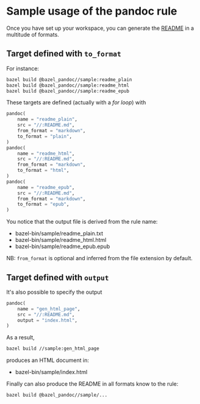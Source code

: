 # Sample usage of the pandoc rule

Once you have set up your workspace,
you can generate the [README](../README.md) in a multitude of formats.


## Target defined with `to_format`

For instance:

```sh
bazel build @bazel_pandoc//sample:readme_plain
bazel build @bazel_pandoc//sample:readme_html
bazel build @bazel_pandoc//sample:readme_epub
```

These targets are defined (actually with a _for loop_) with

```python
pandoc(
    name = "readme_plain",
    src = "//:README.md",
    from_format = "markdown",
    to_format = "plain",
)
pandoc(
    name = "readme_html",
    src = "//:README.md",
    from_format = "markdown",
    to_format = "html",
)
pandoc(
    name = "readme_epub",
    src = "//:README.md",
    from_format = "markdown",
    to_format = "epub",
)
```

You notice that the output file is derived from the rule name:
- bazel-bin/sample/readme_plain.txt
- bazel-bin/sample/readme_html.html
- bazel-bin/sample/readme_epub.epub

NB: `from_format` is optional and inferred from the file extension by default.


## Target defined with `output`

It's also possible to specify the output

```python
pandoc(
    name = "gen_html_page",
    src = "//:README.md",
    output = "index.html",
)

```
As a result,
```sh
bazel build //sample:gen_html_page
```
produces an HTML document in:
- bazel-bin/sample/index.html

Finally can also produce the README in all formats know to the rule:

```sh
bazel build @bazel_pandoc//sample/...
```
